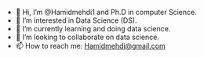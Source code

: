 - 👋 Hi, I’m @Hamidmehdi1 and Ph.D in computer Science.
- 👀 I’m interested in Data Science (DS).
- 🌱 I’m currently learning and doing data science.
- 💞️ I’m looking to collaborate on data science.
- 📫 How to reach me: Hamidmehdi@gmail.com

<!---
Hamidmehdi1/Hamidmehdi1 is a ✨ special ✨ repository because its `README.md` (this file) appears on your GitHub profile.
You can click the Preview link to take a look at your changes.
--->

